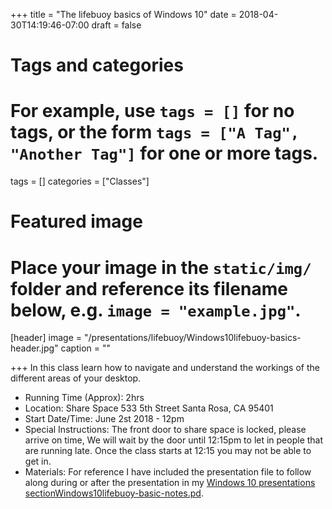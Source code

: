 +++
title = "The lifebuoy basics of Windows 10"
date = 2018-04-30T14:19:46-07:00
draft = false

# Tags and categories
# For example, use `tags = []` for no tags, or the form `tags = ["A Tag", "Another Tag"]` for one or more tags.
tags = []
categories = ["Classes"]

# Featured image
# Place your image in the `static/img/` folder and reference its filename below, e.g. `image = "example.jpg"`.
[header]
image = "/presentations/lifebuoy/Windows10lifebuoy-basics-header.jpg"
caption = ""

+++
In this class learn how to navigate and understand the workings of the different areas of your desktop.

- Running Time (Approx): 2hrs
- Location: Share Space 533 5th Street Santa Rosa, CA 95401
- Start Date/Time: June 2st 2018 - 12pm
- Special Instructions: The front door to share space is locked, please arrive on time, We will wait by the door until 12:15pm to let in people that are running late. Once the class starts at 12:15 you may not be able to get in.
- Materials: For reference I have included the presentation file to follow along during or after the presentation in my [Windows 10 presentations sectionWindows10lifebuoy-basic-notes.pd](https://www.dropbox.com/s/9slyv1y2owymk88/Windows10lifebuoy-basic-notes.pdf?dl=0).
